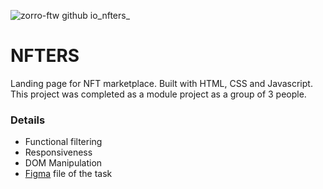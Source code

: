 ![zorro-ftw github io_nfters_](https://user-images.githubusercontent.com/86876940/227050951-229e1a2e-d815-40ea-a2b3-61d1000ea41c.png)

# NFTERS
Landing page for NFT marketplace. Built with HTML, CSS and Javascript. This project was completed as a module project as a group of 3 people.

### Details
* Functional filtering
* Responsiveness
* DOM Manipulation
* [Figma](https://www.figma.com/file/zWwZjOIjiTSgBn1cIMhuEp/Jagaad-Module-3-Project?node-id=0-1&t=eTrCpOt3aSiONPa0-0) file of the task

